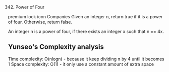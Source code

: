342. Power of Four

premium lock icon
Companies
Given an integer n, return true if it is a power of four. Otherwise, return false.

An integer n is a power of four, if there exists an integer x such that n == 4x.

## Yunseo's Complexity analysis
Time complexity: O(nlogn) - because it keep dividing n by 4 until it becomes 1
Space complexity: O(1) - it only use a constant amount of extra space